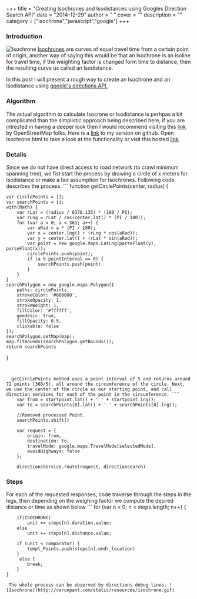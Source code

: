 
+++
title = "Creating Isochrones and Isodistances using Googles Direction Search API"
date = "2014-12-29"
author = " "
cover = ""
description = ""
category = ["isochrone","javascript","google"]
+++

### Introduction

  ![Isochrone](https://raw.githubusercontent.com/varunpant/Google_Isochrone/master/ScreenShot.png) [Isochrones](http://en.wikipedia.org/wiki/Isochrone_map) are curves of equal travel time from a certain point of origin, another way of saying this would be that an Isochrone is an isoline for travel time, if the weighting factor is changed form time to distance, then the resulting curve us called an Isodistance. 

  In this post I will present a rough way to create an Isochrone and an Isodistance using [google's directions API.](https://developers.google.com/maps/documentation/directions/) 

 ### Algorithm

 The actual algorithm to calculate Isocrone or Isodistance is perhpas a bit complicated than the simplistic approach being described here, if you are intrested in having a deeper look then I would recommend visiting this [ link ](http://en.wikipedia.org/wiki/Isochrone_map) by OpenStreetMap folks. Here is a [link](https://github.com/varunpant/Google_Isochrone) to my version on github. Open Isochrone.html to take a look at the functionality or visit this hosted [link](http://www.varunpant.com/static/resources/google/Isochrone/isochrone.html). 

 ###  Details

  Since we do not have direct access to road network (to crawl minimum spanning tree), we fist start the process by drawing a circle of x meters for Isodistance or make a fair assumption for Isochrones. Following code describes the process. ```
function getCirclePoints(center, radius) {

	var circlePoints = [];
	var searchPoints = [];
	with(Math) {
		var rLat = (radius / 6378.135) * (180 / PI);
		var rLng = rLat / cos(center.lat() * (PI / 180));
		for (var a = 0; a < 361; a++) {
			var aRad = a * (PI / 180);
			var x = center.lng() + (rLng * cos(aRad));
			var y = center.lat() + (rLat * sin(aRad));
			var point = new google.maps.LatLng(parseFloat(y), parseFloat(x));
			circlePoints.push(point);
			if (a % pointInterval == 0) {
				searchPoints.push(point)
			}
		}
	}
	searchPolygon = new google.maps.Polygon({
		paths: circlePoints,
		strokeColor: '#000000',
		strokeOpacity: 1,
		strokeWeight: 1,
		fillColor: '#ffffff',
		geodesic: true,
		fillOpacity: 0.5,
		clickable: false
	});
	searchPolygon.setMap(map);
	map.fitBounds(searchPolygon.getBounds());
	return searchPoints
}

```
 

  getCirclePoints method uses a point interval of 5 and returns around 72 points (360/5), all around the circumference of the circle. Next, we use the center of the circle as our starting point, and call direction services for each of the point in the circumference. ```
    var from = startpoint.lat() + ' ' + startpoint.lng();
	var to = searchPoints[0].lat() + ' ' + searchPoints[0].lng();

	//Removed processed Point.
	searchPoints.shift()

	var request = {
		origin: from,
		destination: to,
		travelMode: google.maps.TravelMode[selectedMode],
		avoidHighways: false
	};

	directionsService.route(request, directionsearch)

```
 

 ### Steps

  For each of the requested responses, code traverse through the steps in the legs, then depending on the weighing factor we compute the desired distance or time as shown below ```
for (var n = 0; n < steps.length; n++) {

		if(ISOCHRONE)
			unit += steps[n].duration.value;
		else
			unit += steps[n].distance.value;

		if (unit < comparator) {
			temp\_Points.push(steps[n].end\_location)
		}
		 else {
			break;
		}
	}

```
 The whole process can be observed by directions debug lines. ![Isochrone](http://varunpant.com/static/resources/isochrone.gif) 

 

